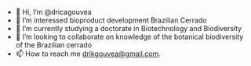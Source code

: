 - 👋 Hi, I’m @dricagouvea
- 👀 I’m interessed bioproduct development Brazilian Cerrado
- 🌱 I’m currently studying a doctorate in Biotechnology and Biodiversity
- 💞️ I’m looking to collaborate on knowledge of the botanical biodiversity of the Brazilian cerrado
- 📫 How to reach me drikgouvea@gmail.com.

<!---
dricagouvea/dricagouvea is a ✨ special ✨ repository because its `README.md` (this file) appears on your GitHub profile.
You can click the Preview link to take a look at your changes.
--->
